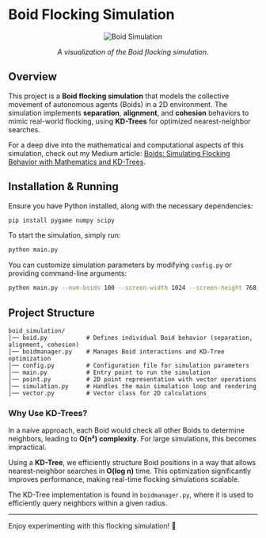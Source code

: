 # Boid Flocking Simulation

<p align="center">
  <img src="https://miro.medium.com/v2/resize:fit:720/format:webp/1*c9VTUIXfsfWXgsaIfbGV8Q.png" alt="Boid Simulation">
</p>

<p align="center"><em>A visualization of the Boid flocking simulation.</em></p>

## Overview
This project is a **Boid flocking simulation** that models the collective movement of autonomous agents (Boids) in a 2D environment. The simulation implements **separation**, **alignment**, and **cohesion** behaviors to mimic real-world flocking, using **KD-Trees** for optimized nearest-neighbor searches.

For a deep dive into the mathematical and computational aspects of this simulation, check out my Medium article:
[Boids: Simulating Flocking Behavior with Mathematics and KD-Trees](https://medium.com/@jorgechedo/boids-simulating-flocking-behavior-with-mathematics-and-kd-trees-be61f8f787f4).

## Installation & Running
Ensure you have Python installed, along with the necessary dependencies:

```bash
pip install pygame numpy scipy
```

To start the simulation, simply run:

```bash
python main.py
```

You can customize simulation parameters by modifying `config.py` or providing command-line arguments:

```bash
python main.py --num-boids 100 --screen-width 1024 --screen-height 768
```

## Project Structure
```
boid_simulation/
│── boid.py           # Defines individual Boid behavior (separation, alignment, cohesion)
│── boidmanager.py    # Manages Boid interactions and KD-Tree optimization
│── config.py         # Configuration file for simulation parameters
│── main.py           # Entry point to run the simulation
│── point.py          # 2D point representation with vector operations
│── simulation.py     # Handles the main simulation loop and rendering
│── vector.py         # Vector class for 2D calculations
```

### Why Use KD-Trees?

In a naive approach, each Boid would check all other Boids to determine neighbors, leading to **O(n²) complexity**. For large simulations, this becomes impractical.

Using a **KD-Tree**, we efficiently structure Boid positions in a way that allows nearest-neighbor searches in **O(log n)** time. This optimization significantly improves performance, making real-time flocking simulations scalable.

The KD-Tree implementation is found in `boidmanager.py`, where it is used to efficiently query neighbors within a given radius.

---

Enjoy experimenting with this flocking simulation! 🚀
